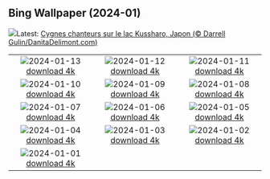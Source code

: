 ## Bing Wallpaper (2024-01)
![](https://www.bing.com/th?id=OHR.HokkaidoSwans_FR-FR2489851452_UHD.jpg&w=1000)Latest: [Cygnes chanteurs sur le lac Kussharo, Japon (© Darrell Gulin/DanitaDelimont.com)](https://www.bing.com/th?id=OHR.HokkaidoSwans_FR-FR2489851452_UHD.jpg)

|      |      |      |
| :----: | :----: | :----: |
|![](https://www.bing.com/th?id=OHR.HanaHighway_FR-FR2322911528_UHD.jpg&pid=hp&w=384&h=216&rs=1&c=4)2024-01-13 [download 4k](https://www.bing.com/th?id=OHR.HanaHighway_FR-FR2322911528_UHD.jpg)|![](https://www.bing.com/th?id=OHR.BukhansanSeoul_FR-FR2089322284_UHD.jpg&pid=hp&w=384&h=216&rs=1&c=4)2024-01-12 [download 4k](https://www.bing.com/th?id=OHR.BukhansanSeoul_FR-FR2089322284_UHD.jpg)|![](https://www.bing.com/th?id=OHR.LynxSnow_FR-FR2285365573_UHD.jpg&pid=hp&w=384&h=216&rs=1&c=4)2024-01-11 [download 4k](https://www.bing.com/th?id=OHR.LynxSnow_FR-FR2285365573_UHD.jpg)|
|![](https://www.bing.com/th?id=OHR.MilopotamosStairs_FR-FR2141657119_UHD.jpg&pid=hp&w=384&h=216&rs=1&c=4)2024-01-10 [download 4k](https://www.bing.com/th?id=OHR.MilopotamosStairs_FR-FR2141657119_UHD.jpg)|![](https://www.bing.com/th?id=OHR.BalloonDay_FR-FR1975351459_UHD.jpg&pid=hp&w=384&h=216&rs=1&c=4)2024-01-09 [download 4k](https://www.bing.com/th?id=OHR.BalloonDay_FR-FR1975351459_UHD.jpg)|![](https://www.bing.com/th?id=OHR.BerninaPass_FR-FR1590880403_UHD.jpg&pid=hp&w=384&h=216&rs=1&c=4)2024-01-08 [download 4k](https://www.bing.com/th?id=OHR.BerninaPass_FR-FR1590880403_UHD.jpg)|
|![](https://www.bing.com/th?id=OHR.DevilsMarbles_FR-FR1418224441_UHD.jpg&pid=hp&w=384&h=216&rs=1&c=4)2024-01-07 [download 4k](https://www.bing.com/th?id=OHR.DevilsMarbles_FR-FR1418224441_UHD.jpg)|![](https://www.bing.com/th?id=OHR.GuadeloupeCarnival_FR-FR1231104335_UHD.jpg&pid=hp&w=384&h=216&rs=1&c=4)2024-01-06 [download 4k](https://www.bing.com/th?id=OHR.GuadeloupeCarnival_FR-FR1231104335_UHD.jpg)|![](https://www.bing.com/th?id=OHR.HarbinFestival_FR-FR0937758437_UHD.jpg&pid=hp&w=384&h=216&rs=1&c=4)2024-01-05 [download 4k](https://www.bing.com/th?id=OHR.HarbinFestival_FR-FR0937758437_UHD.jpg)|
|![](https://www.bing.com/th?id=OHR.GoldenGateLight_FR-FR0705317378_UHD.jpg&pid=hp&w=384&h=216&rs=1&c=4)2024-01-04 [download 4k](https://www.bing.com/th?id=OHR.GoldenGateLight_FR-FR0705317378_UHD.jpg)|![](https://www.bing.com/th?id=OHR.Cheserys_FR-FR0495311297_UHD.jpg&pid=hp&w=384&h=216&rs=1&c=4)2024-01-03 [download 4k](https://www.bing.com/th?id=OHR.Cheserys_FR-FR0495311297_UHD.jpg)|![](https://www.bing.com/th?id=OHR.BhutanSolstice_FR-FR0006679350_UHD.jpg&pid=hp&w=384&h=216&rs=1&c=4)2024-01-02 [download 4k](https://www.bing.com/th?id=OHR.BhutanSolstice_FR-FR0006679350_UHD.jpg)|
|![](https://www.bing.com/th?id=OHR.SleepingFox_FR-FR9573665261_UHD.jpg&pid=hp&w=384&h=216&rs=1&c=4)2024-01-01 [download 4k](https://www.bing.com/th?id=OHR.SleepingFox_FR-FR9573665261_UHD.jpg)|